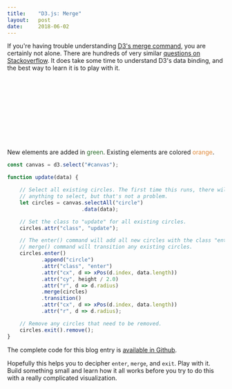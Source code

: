 ```yaml
---
title:    "D3.js: Merge"
layout:   post
date:     2018-06-02
---
```


If you're having trouble understanding [D3's merge command](https://github.com/d3/d3-selection/blob/master/README.md#joining-data), you are certainly not alone. There are hundreds of very similar [questions on Stackoverflow](https://stackoverflow.com/search?q=d3+merge). It does take some time to understand D3's data binding, and the best way to learn it is to play with it.

<svg id="canvas"></svg>

New elements are added in <span style="color: #296d2a;">green</span>. Existing elements are colored <span style="color: #e08a3a;">orange</span>.

```js
const canvas = d3.select("#canvas");

function update(data) {

    // Select all existing circles. The first time this runs, there will not be
    // anything to select, but that's not a problem.
    let circles = canvas.selectAll("circle")
                        .data(data);

    // Set the class to "update" for all existing circles.
    circles.attr("class", "update");

    // The enter() command will add all new circles with the class "enter". The
    // merge() command will transition any existing circles.
    circles.enter()
           .append("circle")
           .attr("class", "enter")
           .attr("cx", d => xPos(d.index, data.length))
           .attr("cy", height / 2.0)
           .attr("r", d => d.radius)
           .merge(circles)
           .transition()
           .attr("cx", d => xPos(d.index, data.length))
           .attr("r", d => d.radius);

    // Remove any circles that need to be removed.
    circles.exit().remove();
}
```

The complete code for this blog entry is [available in Github](https://github.com/jarrettmeyer/jarrettmeyer.github.io/blob/master/assets/js/merge1.js).

Hopefully this helps you to decipher `enter`, `merge`, and `exit`. Play with it. Build something small and learn how it all works before you try to do this with a really complicated visualization.

<script src="https://unpkg.com/d3@5.4.0/dist/d3.min.js"></script>
<script src="/assets/js/merge1.js"></script>
<style>
circle {
    opacity: 1.0;
    stroke-width: 2.0;
}
circle.enter {
    fill: #296d2a;
    stroke: #1b3f1c;
}
circle.update {
    fill: #e08a3a;
    stroke: #a56121;
}
</style>
